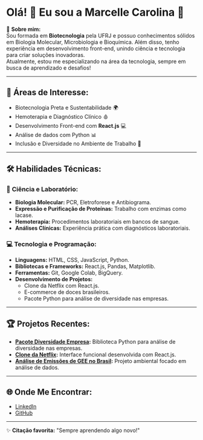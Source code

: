 # Olá! 👋 Eu sou a Marcelle Carolina 🚀

🌟 **Sobre mim:**  
Sou formada em **Biotecnologia** pela UFRJ e possuo conhecimentos sólidos em Biologia Molecular, Microbiologia e Bioquímica. Além disso, tenho experiência em desenvolvimento front-end, unindo ciência e tecnologia para criar soluções inovadoras.  
Atualmente, estou me especializando na área da tecnologia, sempre em busca de aprendizado e desafios!

---

## 🌱 **Áreas de Interesse:**
- Biotecnologia Preta e Sustentabilidade 🌍  
- Hemoterapia e Diagnóstico Clínico 🩸  
- Desenvolvimento Front-end com **React.js** 💻  
- Análise de dados com Python 📊  
- Inclusão e Diversidade no Ambiente de Trabalho 🤝  

---

## 🛠️ **Habilidades Técnicas:**

### 🔬 **Ciência e Laboratório:**
- **Biologia Molecular:** PCR, Eletroforese e Antibiograma.  
- **Expressão e Purificação de Proteínas:** Trabalho com enzimas como lacase.  
- **Hemoterapia:** Procedimentos laboratoriais em bancos de sangue.  
- **Análises Clínicas:** Experiência prática com diagnósticos laboratoriais.

### 💻 **Tecnologia e Programação:**
- **Linguagens:** HTML, CSS, JavaScript, Python.  
- **Bibliotecas e Frameworks:** React.js, Pandas, Matplotlib.  
- **Ferramentas:** Git, Google Colab, BigQuery.  
- **Desenvolvimento de Projetos:**  
  - Clone da Netflix com React.js.  
  - E-commerce de doces brasileiros.  
  - Pacote Python para análise de diversidade nas empresas.  

---

## 🏆 **Projetos Recentes:**
- **[Pacote Diversidade Empresa](https://github.com/Marcellecarol):** Biblioteca Python para análise de diversidade nas empresas.  
- **[Clone da Netflix](https://github.com/Marcellecarol/netflix-clone):** Interface funcional desenvolvida com React.js.  
- **[Análise de Emissões de GEE no Brasil](https://github.com/Marcellecarol):** Projeto ambiental focado em análise de dados.  

---

## 🌐 **Onde Me Encontrar:**
- [LinkedIn](https://linkedin.com/in/marcellecarolina)  
- [GitHub](https://github.com/Marcellecarol)    

---

✨ **Citação favorita:** "Sempre aprendendo algo novo!"  


